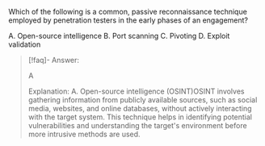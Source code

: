 
Which of the following is a common, passive reconnaissance technique employed by penetration testers in the early phases of an engagement?

A. Open-source intelligence 
B. Port scanning 
C. Pivoting 
D. Exploit validation

> [!faq]- Answer: 
> 
> A 
> 
> Explanation: A. Open-source intelligence (OSINT)OSINT involves gathering information from publicly available sources, such as social media, websites, and online databases, without actively interacting with the target system. This technique helps in identifying potential vulnerabilities and understanding the target's environment before more intrusive methods are used.

